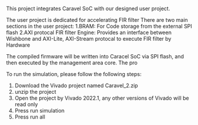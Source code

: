 This project integrates Caravel SoC with our designed user project.

The user project is dedicated for accelerating FIR filter
There are two main sections in the user project:
1.BRAM: For Code storage from the external SPI flash
2.AXI protocal FIR filter Engine: Provides an interface between Wishbone and AXI-Lite, AXI-Stream protocal to execute FIR filter by Hardware

The compiled firmware will be written into Caracel SoC via SPI flash, and then executed by the management area core. The pro


To run the simulation, please follow the following steps:
1. Download the Vivado project named Caravel_2.zip
2. unzip the project
3. Open the project by Vivado 2022.1, any other versions of Vivado will be read only
4. Press run simulation
5. Press run all  
